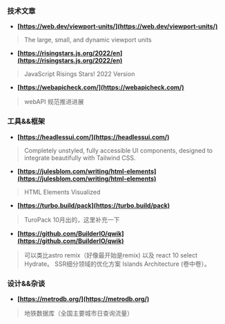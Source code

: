 ### 技术文章
+ **[https://web.dev/viewport-units/](https://web.dev/viewport-units/)**
> The large, small, and dynamic viewport units

+ **[https://risingstars.js.org/2022/en](https://risingstars.js.org/2022/en)**
> JavaScript Risings Stars! 2022 Version

+ **[https://webapicheck.com/](https://webapicheck.com/)**
> webAPI 规范推进进展


### 工具&&框架
+ **[https://headlessui.com/](https://headlessui.com/)**
> Completely unstyled, fully accessible UI components, designed to integrate beautifully with Tailwind CSS.

+ **[https://julesblom.com/writing/html-elements](https://julesblom.com/writing/html-elements)**
> HTML Elements Visualized

+ **[https://turbo.build/pack](https://turbo.build/pack)**
> TuroPack 10月出的，这里补充一下

+ **[https://github.com/BuilderIO/qwik](https://github.com/BuilderIO/qwik)**
> 可以类比astro remix（好像最开始是remix) 以及 react 10 select Hydrate。 SSR细分领域的优化方案 Islands Architecture (卷中卷）。


### 设计&&杂谈
+ **[https://metrodb.org/](https://metrodb.org/)**
> 地铁数据库（全国主要城市日查询流量）
